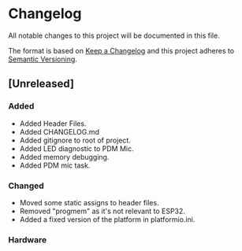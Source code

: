 # Changelog
All notable changes to this project will be documented in this file.

The format is based on [Keep a Changelog](https://keepachangelog.com/en/1.0.0/)
and this project adheres to [Semantic Versioning](https://semver.org/spec/v2.0.0.html).
## [Unreleased]
### Added
- Added Header Files.
- Added CHANGELOG.md
- Added gitignore to root of project. 
- Added LED diagnostic to PDM Mic.
- Added memory debugging.
- Added PDM mic task. 

### Changed
- Moved some static assigns to header files.
- Removed "progmem" as it's not relevant to ESP32.
- Added a fixed version of the platform in platformio.ini.

### Hardware

